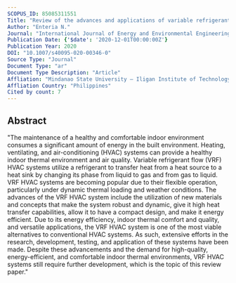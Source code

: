 ```yaml
---
SCOPUS_ID: 85085311551
Title: "Review of the advances and applications of variable refrigerant flow heating, ventilating, and air-conditioning systems for improving indoor thermal comfort and air quality"
Author: "Enteria N."
Journal: "International Journal of Energy and Environmental Engineering"
Publication Date: {'$date': '2020-12-01T00:00:00Z'}
Publication Year: 2020
DOI: "10.1007/s40095-020-00346-0"
Source Type: "Journal"
Document Type: "ar"
Document Type Description: "Article"
Affliation: "Mindanao State University – Iligan Institute of Technology"
Affliation Country: "Philippines"
Cited by count: 7
---
```


## Abstract
"The maintenance of a healthy and comfortable indoor environment consumes a significant amount of energy in the built environment. Heating, ventilating, and air-conditioning (HVAC) systems can provide a healthy indoor thermal environment and air quality. Variable refrigerant flow (VRF) HVAC systems utilize a refrigerant to transfer heat from a heat source to a heat sink by changing its phase from liquid to gas and from gas to liquid. VRF HVAC systems are becoming popular due to their flexible operation, particularly under dynamic thermal loading and weather conditions. The advances of the VRF HVAC system include the utilization of new materials and concepts that make the system robust and dynamic, give it high heat transfer capabilities, allow it to have a compact design, and make it energy efficient. Due to its energy efficiency, indoor thermal comfort and quality, and versatile applications, the VRF HVAC system is one of the most viable alternatives to conventional HVAC systems. As such, extensive efforts in the research, development, testing, and application of these systems have been made. Despite these advancements and the demand for high-quality, energy-efficient, and comfortable indoor thermal environments, VRF HVAC systems still require further development, which is the topic of this review paper."

